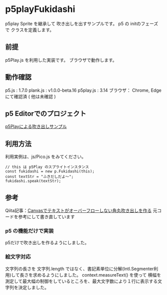 # p5playFukidashi
p5play Sprite を継承して 吹き出しを出すサンプルです。
p5 の initのフェーズで クラスを定義します。

## 前提
p5Play.js を利用した実装です。
ブラウザで動作します。

## 動作確認
p5.js : 1.7.0
plank.js : v1.0.0-beta.16
p5play.js : 3.14
ブラウザ： Chrome, Edge にて確認済 ( 他は未確認 )

## p5 Editorでのプロジェクト
[p5Playによる吹き出しサンプル](https://editor.p5js.org/amami-harhid/full/1qOCEC-Js)

## 利用方法
利用実例は、js/Pico.js をみてください。

```
// this は p5Play のスプライトインスタンス
const fukidashi = new p.Fukidashi(this);
const textStr = "ふきだしだよ～";
fukidashi.speak(textStr);
```

## 参考
Qiita記事：[Canvasでテキストがオーバーフローしない角丸吹き出しを作る](https://qiita.com/horikeso/items/95595f379a8dfa63c34a)
元コードを参考にして書き直しています
### p5 の機能だけで実装
p5だけで吹き出しを作るようにしました。
### 絵文字対応 
文字列の長さを 文字列.length ではなく、書記素単位に分解(Intl.Segmenter利用)して長さを求めるようにしました。
context.measureText() を使って 横幅を測定して最大幅の制御をしているところを、最大文字数により１行に表示する文字列を決定しました。
